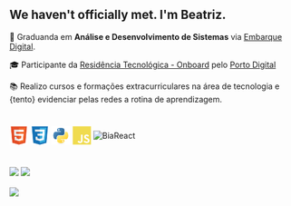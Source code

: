 ## We haven't officially met. I'm Beatriz.

🧩 Graduanda em **Análise e Desenvolvimento de Sistemas** via [Embarque Digital](https://www.portodigital.org/paginas-institucionais/pessoas/formacao?item=Embarque%20Digital#EmbarqueDigital).

🎓 Participante da [Residência Tecnológica - Onboard](https://residencia.portodigital.org/) pelo [Porto Digital](https://www.portodigital.org/noticias/conheca-o-porto-digital-o-maior-parque-tecnologico-urbano-e-aberto-do-brasil)

📚 Realizo cursos e formações extracurriculares na área de tecnologia e {tento} evidenciar pelas redes a rotina de aprendizagem.

#

<div style="display: inline-block">
  <img align="center" alt="BiaHTML" height="33" width="33" src="https://raw.githubusercontent.com/devicons/devicon/master/icons/html5/html5-original.svg">
  <img align="center" alt="BiaCSS" height="33" width="33" src="https://raw.githubusercontent.com/devicons/devicon/master/icons/css3/css3-original.svg">
  <img align="center" alt="BiaPython" height="33" width="33" src="https://raw.githubusercontent.com/devicons/devicon/master/icons/python/python-original.svg">
  <img align="center" alt="BiaJS" height="33" width="33" src="https://raw.githubusercontent.com/devicons/devicon/master/icons/javascript/javascript-plain.svg">
  <img align="center" alt="BiaReact" height="33" width="33" src="https://cdn.jsdelivr.net/gh/devicons/devicon@latest/icons/react/react-original.svg">
  
</div>

#
  
   <div>
     <a href="https://instagram.com/anabltriz"  target="_blank"> <img src="https://img.shields.io/badge/-Instagram-%23E4405F?style=for-the-badge&logo=instagram&logoColor=white" target="_blank"></a>
     <a href="https://www.linkedin.com/in/anabeatrizbl/" target="_blank"> <img src="https://img.shields.io/badge/-LinkedIn-%230077B5?style=for-the-badge&logo=linkedin&logoColor=white" target="_blank"></a> 
  
</div>


<div>
  <br>
    <a href="https://github.com/ctrlbeatriz"/>
    <img height="150"  src="https://github-readme-stats.vercel.app/api/top-langs/?username=ctrlbeatriz&layout=compact"
    </div>

  
